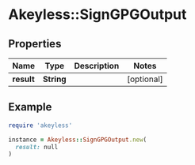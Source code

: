 # Akeyless::SignGPGOutput

## Properties

| Name | Type | Description | Notes |
| ---- | ---- | ----------- | ----- |
| **result** | **String** |  | [optional] |

## Example

```ruby
require 'akeyless'

instance = Akeyless::SignGPGOutput.new(
  result: null
)
```

